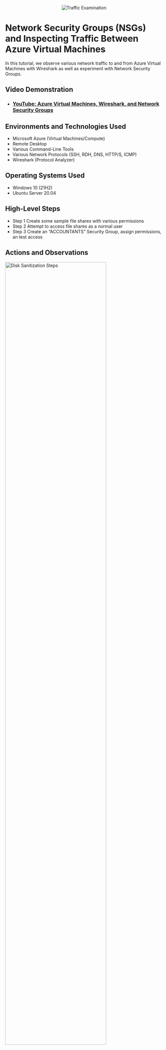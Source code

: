 <p align="center">
<img src="https://i.imgur.com/Ua7udoS.png" alt="Traffic Examination"/>
</p>

<h1>Network Security Groups (NSGs) and Inspecting Traffic Between Azure Virtual Machines</h1>
In this tutorial, we observe various network traffic to and from Azure Virtual Machines with Wireshark as well as experiment with Network Security Groups. <br />


<h2>Video Demonstration</h2>

- ### [YouTube: Azure Virtual Machines, Wireshark, and Network Security Groups](https://www.youtube.com)

<h2>Environments and Technologies Used</h2>

- Microsoft Azure (Virtual Machines/Compute)
- Remote Desktop
- Various Command-Line Tools
- Various Network Protocols (SSH, RDH, DNS, HTTP/S, ICMP)
- Wireshark (Protocol Analyzer)

<h2>Operating Systems Used </h2>

- Windows 10 (21H2)
- Ubuntu Server 20.04

<h2>High-Level Steps</h2>

- Step 1 Create some sample file shares with various permissions
- Step 2 Attempt to access file shares as a normal user
- Step 3 Create an “ACCOUNTANTS” Security Group, assign permissions, an test access

<h2>Actions and Observations</h2>

<p>
<img src="https://i.imgur.com/7W7rH1B.png" height="80%" width="80%" alt="Disk Sanitization Steps"/>
</p>
<p>
starting off from the (https://github.com/tezranitup/configure-ad) project login to the domain controller then login to the other Vm client-1 with one of the user you created last project in the _EMPLOYEES folders then go back to the domain controller and go to windows(c) in file explorer and create a “read-access”, “write-access”, “no-access”, “accounting” then right click each folder execpt accounting then go to properties, sharing, share then add domain users and give it the permission that it says but for no-access give it both read and write.

</p>
<br />

<p>
<img src="https://i.imgur.com/ulX1YW2.png" height="80%" width="80%" alt="Disk Sanitization Steps"/>
</p>
<p>
back to client-1 right click start then go to run and paste this \\dc-1 to access the four folders you created.
</p>
<br />

<p>
<img src="https://i.imgur.com/tvIwuXt.png" height="80%" width="80%" alt="Disk Sanitization Steps"/>
</p>
<p>
go back to the domain controller and go to Active Directory Users and Computers and create a new folder organizatonal folder in your domain name called security groups then inside that folder create a new group called accountants and make suere the group type is security group. 
</p>
<br />
